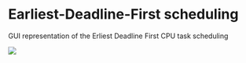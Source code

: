 # Earliest-Deadline-First scheduling

GUI representation of the Erliest Deadline First CPU task scheduling

<img src="http://i.imgur.com/HE5BT7x.png"/>
